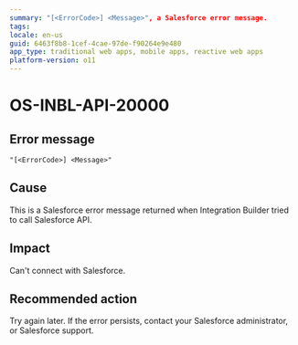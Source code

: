 ```yaml
---
summary: "[<ErrorCode>] <Message>", a Salesforce error message.
tags:
locale: en-us
guid: 6463f8b8-1cef-4cae-97de-f90264e9e480
app_type: traditional web apps, mobile apps, reactive web apps
platform-version: o11
---
```


# OS-INBL-API-20000

## Error message

`"[<ErrorCode>] <Message>"`

## Cause

This is a Salesforce error message returned when Integration Builder tried to call Salesforce API.

## Impact

Can't connect with Salesforce.

## Recommended action

Try again later. If the error persists, contact your Salesforce administrator, or Salesforce support.
